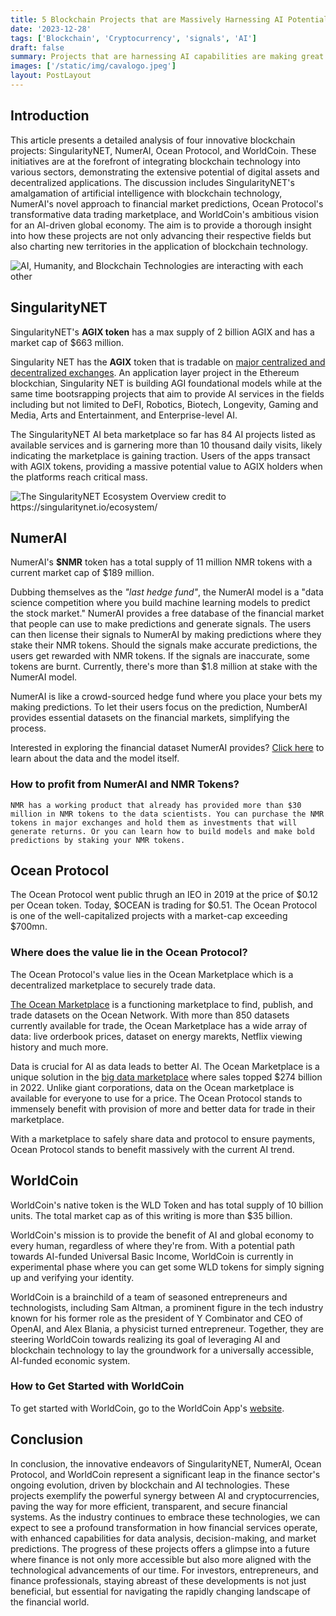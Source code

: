 ```yaml
---
title: 5 Blockchain Projects that are Massively Harnessing AI Potential
date: '2023-12-28'
tags: ['Blockchain', 'Cryptocurrency', 'signals', 'AI']
draft: false
summary: Projects that are harnessing AI capabilities are making great strides. In this article, we explore top blockchain and application layer projects that are significantly using Artificial Intelligence to conduct work. SingularityNET, NumerAI, Ocean Protocol, and WorldCoin are the projects that might have great investment returns possibilities and thus are worthy exploring.
images: ['/static/img/cavalogo.jpeg']
layout: PostLayout
---
```


<TOCInline toc={props.toc} asDisclosure toHeading={3} />

## Introduction

This article presents a detailed analysis of four innovative blockchain projects: SingularityNET, NumerAI, Ocean Protocol, and WorldCoin. These initiatives are at the forefront of integrating blockchain technology into various sectors, demonstrating the extensive potential of digital assets and decentralized applications. The discussion includes SingularityNET's amalgamation of artificial intelligence with blockchain technology, NumerAI's novel approach to financial market predictions, Ocean Protocol's transformative data trading marketplace, and WorldCoin's ambitious vision for an AI-driven global economy. The aim is to provide a thorough insight into how these projects are not only advancing their respective fields but also charting new territories in the application of blockchain technology.

![AI, Humanity, and Blockchain Technologies are interacting with each other](/static/img/human-meets-ai.jpeg)

## SingularityNET

SingularityNET's **AGIX token** has a max supply of 2 billion AGIX and has a market cap of \$663 million.

Singularity NET has the **AGIX** token that is tradable on [major centralized and decentralized exchanges](https://coinmarketcap.com/currencies/singularitynet/markets). An application layer project in the Ethereum blockchian, Singularity NET is building AGI foundational models while at the same time bootsrapping projects that aim to provide AI services in the fields including but not limited to DeFI, Robotics, Biotech, Longevity, Gaming and Media, Arts and Entertainment, and Enterprise-level AI.

The SingularityNET AI beta marketplace so far has 84 AI projects listed as available services and is garnering more than 10 thousand daily visits, likely indicating the marketplace is gaining traction. Users of the apps transact with AGIX tokens, providing a massive potential value to AGIX holders when the platforms reach critical mass.

![The SingularityNET Ecosystem Overview credit to https://singularitynet.io/ecosystem/ ](/static/img/singularityNET-ecosystem.jpeg)

## NumerAI

NumerAI's **\$NMR** token has a total supply of 11 million NMR tokens with a current market cap of \$189 million.

Dubbing themselves as the _"last hedge fund"_, the NumerAI model is a "data science competition where you build machine learning models to predict the stock market." NumerAI provides a free database of the financial market that people can use to make predictions and generate signals. The users can then license their signals to NumerAI by making predictions where they stake their NMR tokens. Should the signals make accurate predictions, the users get rewarded with NMR tokens. If the signals are inaccurate, some tokens are burnt. Currently, there's more than \$1.8 million at stake with the NumerAI model.

NumerAI is like a crowd-sourced hedge fund where you place your bets my making predictions. To let their users focus on the prediction, NumberAI provides essential datasets on the financial markets, simplifying the process.

Interested in exploring the financial dataset NumerAI provides? [Click here](https://numer.ai/data/v4.2) to learn about the data and the model itself.

### How to profit from NumerAI and NMR Tokens?

    NMR has a working product that already has provided more than $30 million in NMR tokens to the data scientists. You can purchase the NMR tokens in major exchanges and hold them as investments that will generate returns. Or you can learn how to build models and make bold predictions by staking your NMR tokens.

## Ocean Protocol

The Ocean Protocol went public thrugh an IEO in 2019 at the price of \$0.12 per Ocean token. Today, \$OCEAN is trading for \$0.51. The Ocean Protocol is one of the well-capitalized projects with a market-cap exceeding \$700mn.

### Where does the value lie in the Ocean Protocol?

The Ocean Protocol's value lies in the Ocean Marketplace which is a decentralized marketplace to securely trade data.

[The Ocean Marketplace](https://market.oceanprotocol.com/) is a functioning marketplace to find, publish, and trade datasets on the Ocean Network. With more than 850 datasets currently available for trade, the Ocean Marketplace has a wide array of data: live orderbook prices, dataset on energy marekts, Netflix viewing history and much more.

Data is crucial for AI as data leads to better AI. The Ocean Marketplace is a unique solution in the [big data marketplace](https://explodingtopics.com/blog/big-data-stats) where sales topped \$274 billion in 2022. Unlike giant corporations, data on the Ocean marketplace is available for everyone to use for a price. The Ocean Protocol stands to immensely benefit with provision of more and better data for trade in their marketplace.

With a marketplace to safely share data and protocol to ensure payments, Ocean Protocol stands to benefit massively with the current AI trend.

## WorldCoin

WorldCoin's native token is the WLD Token and has total supply of 10 billion units. The total market cap as of this writing is more than $35 billion.

WorldCoin's mission is to provide the benefit of AI and global economy to every human, regardless of where they're from. With a potential path towards AI-funded Universal Basic Income, WorldCoin is currently in experimental phase where you can get some WLD tokens for simply signing up and verifying your identity.

WorldCoin is a brainchild of a team of seasoned entrepreneurs and technologists, including Sam Altman, a prominent figure in the tech industry known for his former role as the president of Y Combinator and CEO of OpenAI, and Alex Blania, a physicist turned entrepreneur. Together, they are steering WorldCoin towards realizing its goal of leveraging AI and blockchain technology to lay the groundwork for a universally accessible, AI-funded economic system.

### How to Get Started with WorldCoin

To get started with WorldCoin, go to the WorldCoin App's [website](https://worldcoin.org/download-app).

## Conclusion

In conclusion, the innovative endeavors of SingularityNET, NumerAI, Ocean Protocol, and WorldCoin represent a significant leap in the finance sector's ongoing evolution, driven by blockchain and AI technologies. These projects exemplify the powerful synergy between AI and cryptocurrencies, paving the way for more efficient, transparent, and secure financial systems. As the industry continues to embrace these technologies, we can expect to see a profound transformation in how financial services operate, with enhanced capabilities for data analysis, decision-making, and market predictions. The progress of these projects offers a glimpse into a future where finance is not only more accessible but also more aligned with the technological advancements of our time. For investors, entrepreneurs, and finance professionals, staying abreast of these developments is not just beneficial, but essential for navigating the rapidly changing landscape of the financial world.
